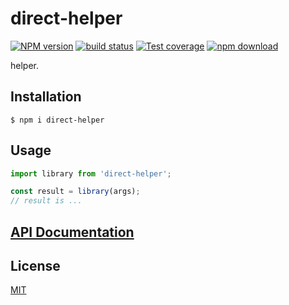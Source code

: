 # direct-helper

[![NPM version][npm-image]][npm-url]
[![build status][ci-image]][ci-url]
[![Test coverage][codecov-image]][codecov-url]
[![npm download][download-image]][download-url]

helper.

## Installation

`$ npm i direct-helper`

## Usage

```js
import library from 'direct-helper';

const result = library(args);
// result is ...
```

## [API Documentation](https://cheminfo.github.io/direct-helper/)

## License

[MIT](./LICENSE)

[npm-image]: https://img.shields.io/npm/v/direct-helper.svg
[npm-url]: https://www.npmjs.com/package/direct-helper
[ci-image]: https://github.com/cheminfo/direct-helper/workflows/Node.js%20CI/badge.svg?branch=master
[ci-url]: https://github.com/cheminfo/direct-helper/actions?query=workflow%3A%22Node.js+CI%22
[codecov-image]: https://img.shields.io/codecov/c/github/cheminfo/direct-helper.svg
[codecov-url]: https://codecov.io/gh/cheminfo/direct-helper
[download-image]: https://img.shields.io/npm/dm/direct-helper.svg
[download-url]: https://www.npmjs.com/package/direct-helper
